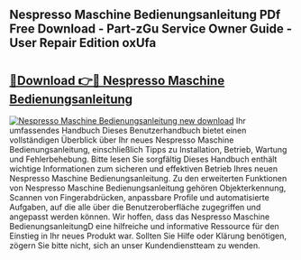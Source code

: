 ## Nespresso Maschine Bedienungsanleitung PDf Free Download - Part-zGu Service Owner Guide - User Repair Edition oxUfa

# <h2><a href="http://df1yf0b.blite.top/?on=Nespresso+Maschine+Bedienungsanleitung">🔗Download 👉🔴 Nespresso Maschine Bedienungsanleitung</a></h2>

[![Nespresso Maschine Bedienungsanleitung new download](https://i.imgur.com/lujVjoI.png)](http://df1yf0b.blite.top/?on=Nespresso+Maschine+Bedienungsanleitung)
Ihr umfassendes Handbuch Dieses Benutzerhandbuch bietet einen vollständigen Überblick über Ihr neues Nespresso Maschine Bedienungsanleitung, einschließlich Tipps zu Installation, Betrieb, Wartung und Fehlerbehebung. Bitte lesen Sie sorgfältig Dieses Handbuch enthält wichtige Informationen zum sicheren und effektiven Betrieb Ihres neuen Nespresso Maschine Bedienungsanleitung. Zu den erweiterten Funktionen von Nespresso Maschine Bedienungsanleitung gehören Objekterkennung, Scannen von Fingerabdrücken, anpassbare Profile und automatisierte Aufgaben, auf die alle über die Benutzeroberfläche zugegriffen und angepasst werden können. Wir hoffen, dass das Nespresso Maschine BedienungsanleitungD eine hilfreiche und informative Ressource für den Einstieg in Ihr neues Produkt war. Sollten Sie Hilfe oder Klärung benötigen, zögern Sie bitte nicht, sich an unser Kundendienstteam zu wenden.
